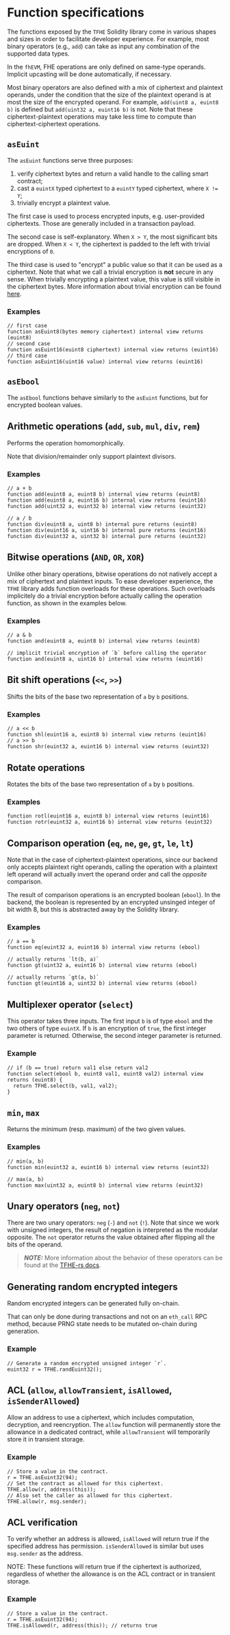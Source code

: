 # Function specifications

The functions exposed by the `TFHE` Solidity library come in various shapes and sizes in order to facilitate developer experience.
For example, most binary operators (e.g., `add`) can take as input any combination of the supported data types.

In the `fhEVM`, FHE operations are only defined on same-type operands. Implicit upcasting will be done automatically, if necessary.

Most binary operators are also defined with a mix of ciphertext and plaintext operands, under the condition that the size of the plaintext operand is at most the size of the encrypted operand.
For example, `add(uint8 a, euint8 b)` is defined but `add(uint32 a, euint16 b)` is not.
Note that these ciphertext-plaintext operations may take less time to compute than ciphertext-ciphertext operations.

## `asEuint`

The `asEuint` functions serve three purposes:

1. verify ciphertext bytes and return a valid handle to the calling smart contract;
2. cast a `euintX` typed ciphertext to a `euintY` typed ciphertext, where `X != Y`;
3. trivially encrypt a plaintext value.

The first case is used to process encrypted inputs, e.g. user-provided ciphertexts. Those are generally included in a transaction payload.

The second case is self-explanatory. When `X > Y`, the most significant bits are dropped. When `X < Y`, the ciphertext is padded to the left with trivial encryptions of `0`.

The third case is used to "encrypt" a public value so that it can be used as a ciphertext.
Note that what we call a trivial encryption is **not** secure in any sense.
When trivially encrypting a plaintext value, this value is still visible in the ciphertext bytes.
More information about trivial encryption can be found [here](https://www.zama.ai/post/tfhe-deep-dive-part-1).

### Examples

```solidity
// first case
function asEuint8(bytes memory ciphertext) internal view returns (euint8)
// second case
function asEuint16(euint8 ciphertext) internal view returns (euint16)
// third case
function asEuint16(uint16 value) internal view returns (euint16)
```

## `asEbool`

The `asEbool` functions behave similarly to the `asEuint` functions, but for encrypted boolean values.

## Arithmetic operations (`add`, `sub`, `mul`, `div`, `rem`)

Performs the operation homomorphically.

Note that division/remainder only support plaintext divisors.

### Examples

```solidity
// a + b
function add(euint8 a, euint8 b) internal view returns (euint8)
function add(euint8 a, euint16 b) internal view returns (euint16)
function add(uint32 a, euint32 b) internal view returns (euint32)

// a / b
function div(euint8 a, uint8 b) internal pure returns (euint8)
function div(euint16 a, uint16 b) internal pure returns (euint16)
function div(euint32 a, uint32 b) internal pure returns (euint32)
```

## Bitwise operations (`AND`, `OR`, `XOR`)

Unlike other binary operations, bitwise operations do not natively accept a mix of ciphertext and plaintext inputs.
To ease developer experience, the `TFHE` library adds function overloads for these operations.
Such overloads implicitely do a trivial encryption before actually calling the operation function, as shown in the examples below.

### Examples

```solidity
// a & b
function and(euint8 a, euint8 b) internal view returns (euint8)

// implicit trivial encryption of `b` before calling the operator
function and(euint8 a, uint16 b) internal view returns (euint16)
```

## Bit shift operations (`<<`, `>>`)

Shifts the bits of the base two representation of `a` by `b` positions.

### Examples

```solidity
// a << b
function shl(euint16 a, euint8 b) internal view returns (euint16)
// a >> b
function shr(euint32 a, euint16 b) internal view returns (euint32)
```

## Rotate operations

Rotates the bits of the base two representation of `a` by `b` positions.

### Examples

```solidity
function rotl(euint16 a, euint8 b) internal view returns (euint16)
function rotr(euint32 a, euint16 b) internal view returns (euint32)
```

## Comparison operation (`eq`, `ne`, `ge`, `gt`, `le`, `lt`)

Note that in the case of ciphertext-plaintext operations, since our backend only accepts plaintext right operands, calling the operation with a plaintext left operand will actually invert the operand order and call the _opposite_ comparison.

The result of comparison operations is an encrypted boolean (`ebool`). In the backend, the boolean is represented by an encrypted unsinged integer of bit width 8, but this is abstracted away by the Solidity library.

### Examples

```solidity
// a == b
function eq(euint32 a, euint16 b) internal view returns (ebool)

// actually returns `lt(b, a)`
function gt(uint32 a, euint16 b) internal view returns (ebool)

// actually returns `gt(a, b)`
function gt(euint16 a, uint32 b) internal view returns (ebool)
```

## Multiplexer operator (`select`)

This operator takes three inputs. The first input `b` is of type `ebool` and the two others of type `euintX`.
If `b` is an encryption of `true`, the first integer parameter is returned. Otherwise, the second integer parameter is returned.

### Example

```solidity
// if (b == true) return val1 else return val2
function select(ebool b, euint8 val1, euint8 val2) internal view returns (euint8) {
  return TFHE.select(b, val1, val2);
}
```

## `min`, `max`

Returns the minimum (resp. maximum) of the two given values.

### Examples

```solidity
// min(a, b)
function min(euint32 a, euint16 b) internal view returns (euint32)

// max(a, b)
function max(uint32 a, euint8 b) internal view returns (euint32)
```

## Unary operators (`neg`, `not`)

There are two unary operators: `neg` (`-`) and `not` (`!`).
Note that since we work with unsigned integers, the result of negation is interpreted as the modular opposite.
The `not` operator returns the value obtained after flipping all the bits of the operand.

> **_NOTE:_** More information about the behavior of these operators can be found at the [TFHE-rs docs](https://docs.zama.ai/tfhe-rs/getting-started/operations#arithmetic-operations.).

## Generating random encrypted integers

Random encrypted integers can be generated fully on-chain.

That can only be done during transactions and not on an `eth_call` RPC method,
because PRNG state needs to be mutated on-chain during generation.

### Example

```solidity
// Generate a random encrypted unsigned integer `r`.
euint32 r = TFHE.randEuint32();
```

## ACL (`allow`, `allowTransient`, `isAllowed`, `isSenderAllowed`)

Allow an address to use a ciphertext, which includes computation, decryption, and reencryption. The `allow` function will permanently store the allowance in a dedicated contract, while `allowTransient` will temporarily store it in transient storage.

### Example

```solidity
// Store a value in the contract.
r = TFHE.asEuint32(94);
// Set the contract as allowed for this ciphertext.
TFHE.allow(r, address(this));
// Also set the caller as allowed for this ciphertext.
TFHE.allow(r, msg.sender);
```

## ACL verification

To verify whether an address is allowed, `isAllowed` will return true if the specified address has permission. `isSenderAllowed` is similar but uses `msg.sender` as the address.

NOTE: These functions will return true if the ciphertext is authorized, regardless of whether the allowance is on the ACL contract or in transient storage.

### Example

```solidity
// Store a value in the contract.
r = TFHE.asEuint32(94);
TFHE.isAllowed(r, address(this)); // returns true
```
